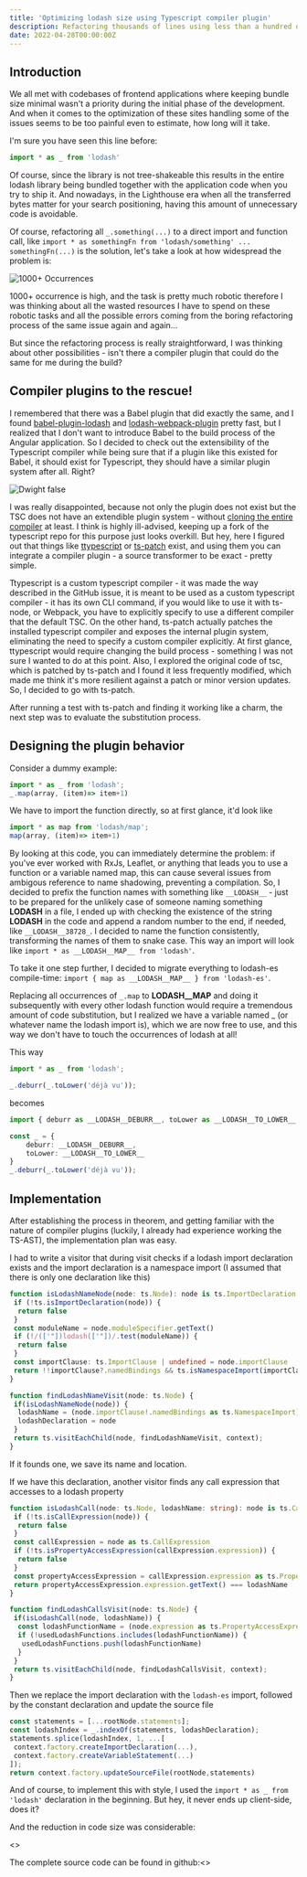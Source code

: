 ```yaml
---
title: 'Optimizing lodash size using Typescript compiler plugin'
description: Refactoring thousands of lines using less than a hundred one.
date: 2022-04-28T00:00:00Z
---
```

## Introduction
We all met with codebases of frontend applications where keeping bundle size minimal wasn't a priority during the initial phase of the development. And when it comes to the optimization of these sites handling some of the issues seems to be too painful even to estimate, how long will it take.

I'm sure you have seen this line before:

```ts
import * as _ from 'lodash'
```
Of course, since the library is not tree-shakeable this results in the entire lodash library being bundled together with the application code when you try to ship it. And nowadays, in the Lighthouse era when all the transferred bytes matter for your search positioning, having this amount of unnecessary code is avoidable.

Of course, refactoring all `_.something(...)` to a direct import and function call, like `import * as somethingFn from 'lodash/something' ... somethingFn(...)` is the solution, let's take a look at how widespread the problem is:

![1000+ Occurrences](/assets/images/posts/lodash_occurrences.png)

1000+ occurrence is high, and the task is pretty much robotic therefore I was thinking about all the wasted resources I have to spend on these robotic tasks and all the possible errors coming from the boring refactoring process of the same issue again and again...

But since the refactoring process is really straightforward, I was thinking about other possibilities - isn't there a compiler plugin that could do the same for me during the build?

## Compiler plugins to the rescue!

I remembered that there was a Babel plugin that did exactly the same, and I found [babel-plugin-lodash](https://github.com/lodash/babel-plugin-lodash) and [lodash-webpack-plugin](https://github.com/lodash/lodash-webpack-plugin) pretty fast, but I realized that I don't want to introduce Babel to the build process of the Angular application. So I decided to check out the extensibility of the Typescript compiler while being sure that if a plugin like this existed for Babel, it should exist for Typescript, they should have a similar plugin system after all. Right?

![Dwight false](/assets/images/posts/dwight.gif)

I was really disappointed, because not only the plugin does not exist but the TSC does not have an extendible plugin system - without [cloning the entire compiler](https://github.com/microsoft/TypeScript/issues/14419) at least. I think is highly ill-advised, keeping up a fork of the typescript repo for this purpose just looks overkill. But hey, here I figured out that things like [ttypescript](https://github.com/cevek/ttypescript) or [ts-patch](https://github.com/nonara/ts-patch) exist, and using them you can integrate a compiler plugin - a source transformer to be exact - pretty simple.

Ttypescript is a custom typescript compiler - it was made the way described in the GitHub issue, it is meant to be used as a custom typescript compiler - it has its own CLI command, if you would like to use it with ts-node, or Webpack, you have to explicitly specify to use a different compiler that the default TSC. On the other hand, ts-patch actually patches the installed typescript compiler and exposes the internal plugin system, eliminating the need to specify a custom compiler explicitly. At first glance, ttypescript would require changing the build process - something I was not sure I wanted to do at this point. Also, I explored the original code of tsc, which is patched by ts-patch and I found it less frequently modified, which made me think it's more resilient against a patch or minor version updates. So, I decided to go with ts-patch.

After running a test with ts-patch and finding it working like a charm, the next step was to evaluate the substitution process.

## Designing the plugin behavior

Consider a dummy example: 
```ts
import * as _ from 'lodash'; 
_.map(array, (item)=> item+1)
``` 
We have to import the function directly, so at first glance, it'd look like 
```ts
import * as map from 'lodash/map';  
map(array, (item)=> item+1)
```
By looking at this code, you can immediately determine the problem: if you've ever worked with RxJs, Leaflet, or anything that leads you to use a function or a variable named map, this can cause several issues from ambigous reference to name shadowing, preventing a compilation. So, I decided to prefix the function names with something like `__LODASH__` - just to be prepared for the unlikely case of someone naming something __LODASH__ in a file, I ended up with checking the existence of the string __LODASH__ in the code and append a random number to the end, if needed, like `__LODASH__38728_`. I decided to name the function consistently, transforming the names of them to snake case. This way an import will look like `import * as __LODASH__MAP__ from 'lodash'`.

To take it one step further, I decided to migrate everything to lodash-es compile-time: `import { map as __LODASH__MAP__ } from 'lodash-es'`. 

Replacing all occurrences of `_.map` to __LODASH__MAP__ and doing it subsequently with every other lodash function would require a tremendous amount of code substitution, but I realized we have a variable named _ (or whatever name the lodash import is), which we are now free to use, and this way we don't have to touch the occurrences of lodash at all!

This way

```ts
import * as _ from 'lodash';

_.deburr(_.toLower('déjà vu'));
```

becomes

```ts
import { deburr as __LODASH__DEBURR__, toLower as __LODASH__TO_LOWER__ } from 'lodash-es';

const _ = {
	deburr: __LODASH__DEBURR__,
	toLower: __LODASH__TO_LOWER__ 
}
_.deburr(_.toLower('déjà vu'));
```

## Implementation

After establishing the process in theorem, and getting familiar with the nature of compiler plugins (luckily, I already had experience working the TS-AST), the implementation plan was easy. 

I had to write a visitor that during visit checks if a lodash import declaration exists and the import declaration is a namespace import  (I assumed that there is only one declaration like this)

```ts
function isLodashNameNode(node: ts.Node): node is ts.ImportDeclaration {
 if (!ts.isImportDeclaration(node)) {
  return false
 }
 const moduleName = node.moduleSpecifier.getText()
 if (!/(['"])lodash(['"])/.test(moduleName)) {
  return false
 }
 const importClause: ts.ImportClause | undefined = node.importClause
 return !!importClause?.namedBindings && ts.isNamespaceImport(importClause.namedBindings)
}

function findLodashNameVisit(node: ts.Node) {
 if(isLodashNameNode(node)) {
  lodashName = (node.importClause!.namedBindings as ts.NamespaceImport).name.getText()
  lodashDeclaration = node
 }
 return ts.visitEachChild(node, findLodashNameVisit, context);
}
```
If it founds one, we save its name and location.

If we have this declaration, another visitor finds any call expression that accesses to a lodash property 
```ts
function isLodashCall(node: ts.Node, lodashName: string): node is ts.CallExpression {
 if (!ts.isCallExpression(node)) {
  return false
 }
 const callExpression = node as ts.CallExpression
 if (!ts.isPropertyAccessExpression(callExpression.expression)) {
  return false
 }
 const propertyAccessExpression = callExpression.expression as ts.PropertyAccessExpression
 return propertyAccessExpression.expression.getText() === lodashName
}

function findLodashCallsVisit(node: ts.Node) {
 if(isLodashCall(node, lodashName)) {
  const lodashFunctionName = (node.expression as ts.PropertyAccessExpression).name.getText()
  if (!usedLodashFunctions.includes(lodashFunctionName)) {
   usedLodashFunctions.push(lodashFunctionName)
  }
 }
 return ts.visitEachChild(node, findLodashCallsVisit, context);
}
```
Then we replace the import declaration with the `lodash-es` import, followed by the constant declaration and update the source file

```ts
const statements = [...rootNode.statements];
const lodashIndex = _.indexOf(statements, lodashDeclaration);
statements.splice(lodashIndex, 1, ...[
 context.factory.createImportDeclaration(...),
 context.factory.createVariableStatement(...)
]);
return context.factory.updateSourceFile(rootNode,statements)
```
And of course, to implement this with style, I used the `import * as _ from 'lodash'` declaration in the beginning.
But hey, it never ends up client-side, does it?

And the reduction in code size was considerable:

<<TODO images>>



The complete source code can be found in github:<<TODO source>>
